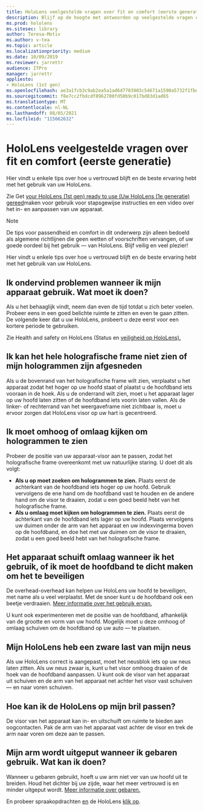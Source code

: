 ```yaml
---
title: HoloLens veelgestelde vragen over fit en comfort (eerste generatie)
description: Blijf op de hoogte met antwoorden op veelgestelde vragen over hoe u uw HoloLens (1e generatie) past mixed reality apparaat.
ms.prod: hololens
ms.sitesec: library
author: Teresa-Motiv
ms.author: v-tea
ms.topic: article
ms.localizationpriority: medium
ms.date: 10/09/2019
ms.reviewer: jarrettr
audience: ITPro
manager: jarrettr
appliesto:
- HoloLens (1st gen)
ms.openlocfilehash: ae3a1fcb3c9ab2ea5a1ad6d7703903c54671a1590a5732f1fbde489362d9b63d
ms.sourcegitcommit: f8e7cc2fbdcdf8962700fd50b9c017bd83d1ad65
ms.translationtype: MT
ms.contentlocale: nl-NL
ms.lasthandoff: 08/05/2021
ms.locfileid: "115662632"
---
```

# <a name="hololens-1st-gen-fit-and-comfort-frequently-asked-questions"></a>HoloLens veelgestelde vragen over fit en comfort (eerste generatie)

Hier vindt u enkele tips over hoe u vertrouwd blijft en de beste ervaring hebt met het gebruik van uw HoloLens.

Zie Get [your HoloLens (1st gen) ready to use (Uw HoloLens (1e generatie) gereed](hololens1-setup.md)maken voor gebruik voor stapsgewijse instructies en een video over het in- en aanpassen van uw apparaat.

> [!NOTE]
> De tips voor passendheid en comfort in dit onderwerp zijn alleen bedoeld als algemene richtlijnen die geen wetten of voorschriften vervangen, of uw goede oordeel bij het gebruik &mdash; van HoloLens. Blijf veilig en veel plezier!

Hier vindt u enkele tips over hoe u vertrouwd blijft en de beste ervaring hebt met het gebruik van uw HoloLens.

## <a name="im-experiencing-discomfort-when-i-use-my-device-what-should-i-do"></a>Ik ondervind problemen wanneer ik mijn apparaat gebruik. Wat moet ik doen?

Als u het behaaglijk vindt, neem dan even de tijd totdat u zich beter voelen. Probeer eens in een goed belichte ruimte te zitten en even te gaan zitten. De volgende keer dat u uw HoloLens, probeert u deze eerst voor een kortere periode te gebruiken.

Zie Health and safety on HoloLens (Status en [veiligheid op HoloLens).](https://go.microsoft.com/fwlink/p/?LinkId=746661)

## <a name="i-cant-see-the-whole-holographic-frame-or-my-holograms-are-cut-off"></a>Ik kan het hele holografische frame niet zien of mijn hologrammen zijn afgesneden

Als u de bovenrand van het holografische frame wilt zien, verplaatst u het apparaat zodat het hoger op uw hoofd staat of plaatst u de hoofdband iets vooraan in de hoek. Als u de onderrand wilt zien, moet u het apparaat lager op uw hoofd laten zitten of de hoofdband iets voorin laten vallen. Als de linker- of rechterrand van het weergaveframe niet zichtbaar is, moet u ervoor zorgen dat HoloLens visor op uw hart is gecentreerd.

## <a name="i-need-to-look-up-or-down-to-see-holograms"></a>Ik moet omhoog of omlaag kijken om hologrammen te zien

Probeer de positie van uw apparaat-visor aan te passen, zodat het holografische frame overeenkomt met uw natuurlijke staring. U doet dit als volgt:

- **Als u op moet zoeken om hologrammen te zien.** Plaats eerst de achterkant van de hoofdband iets hoger op uw hoofd. Gebruik vervolgens de ene hand om de hoofdband vast te houden en de andere hand om de visor te draaien, zodat u een goed beeld hebt van het holografische frame.
- **Als u omlaag moet kijken om hologrammen te zien.** Plaats eerst de achterkant van de hoofdband iets lager op uw hoofd. Plaats vervolgens uw duimen onder de arm van het apparaat en uw indexvingerma boven op de hoofdband, en doe het met uw duimen om de visor te draaien, zodat u een goed beeld hebt van het holografische frame.

## <a name="the-device-slides-down-when-im-using-it-or-i-need-to-make-the-headband-too-tight-to-keep-it-secure"></a>Het apparaat schuift omlaag wanneer ik het gebruik, of ik moet de hoofdband te dicht maken om het te beveiligen

De overhead-overhead kan helpen uw HoloLens uw hoofd te beveiligen, met name als u veel verplaatst. Met de snoer kunt u de hoofdband ook een beetje verdraaien. [Meer informatie over het gebruik ervan.](hololens1-setup.md#adjust-fit)

U kunt ook experimenteren met de positie van de hoofdband, afhankelijk van de grootte en vorm van uw hoofd. Mogelijk moet u deze omhoog of omlaag schuiven om de hoofdband op uw auto &mdash; te plaatsen.

## <a name="my-hololens-feels-heavy-on-my-nose"></a>Mijn HoloLens heb een zware last van mijn neus

Als uw HoloLens correct is aangepast, moet het neusblok iets op uw neus laten zitten. Als uw neus zwaar is, kunt u het visor omhoog draaien of de hoek van de hoofdband aanpassen. U kunt ook de visor van het apparaat uit schuiven en de arm van het apparaat net achter het visor vast schuiven &mdash; en naar voren schuiven.

## <a name="how-can-i-adjust-hololens-to-fit-with-my-glasses"></a>Hoe kan ik de HoloLens op mijn bril passen?

De visor van het apparaat kan in- en uitschuift om ruimte te bieden aan oogcontacten. Pak de arm van het apparaat vast achter de visor en trek de arm naar voren om deze aan te passen.

## <a name="my-arm-gets-tired-when-i-use-gestures-what-can-i-do"></a>Mijn arm wordt uitgeput wanneer ik gebaren gebruik. Wat kan ik doen?

Wanneer u gebaren gebruikt, hoeft u uw arm niet ver van uw hoofd uit te breiden. Houd het dichter bij uw zijde, waar het meer vertrouwd is en minder uitgeput wordt. [Meer informatie over gebaren.](hololens1-basic-usage.md#use-hololens-with-your-hands)

En probeer spraakopdrachten [en](hololens-cortana.md) de HoloLens [klik op](hololens1-clicker.md).
